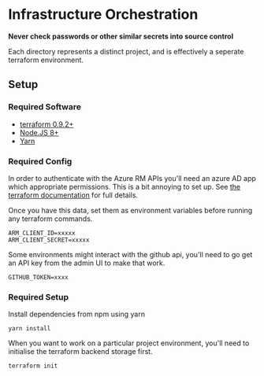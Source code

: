 # Infrastructure Orchestration

**Never check passwords or other similar secrets into source control**

Each directory represents a distinct project, and is effectively a seperate terraform environment.

## Setup

### Required Software

 * [terraform 0.9.2+](http://terraform.io/)
 * [Node.JS 8+](https://nodejs.org/)
 * [Yarn](https://yarnpkg.com/en/)

### Required Config

In order to authenticate with the Azure RM APIs you'll need an azure AD app which appropriate permissions. This is a bit annoying to set up. See [the terraform documentation](https://www.terraform.io/docs/providers/azurerm/index.html#creating-credentials) for full details.

Once you have this data, set them as environment variables before running any terraform commands.

```
ARM_CLIENT_ID=xxxxx
ARM_CLIENT_SECRET=xxxxx
```

Some environments might interact with the github api, you'll need to go get an API key from the admin UI to make that work.

```
GITHUB_TOKEN=xxxx
```

### Required Setup

Install dependencies from npm using yarn
```
yarn install
```

When you want to work on a particular project environment, you'll need to initialise the terraform backend storage first.

```
terraform init
```
